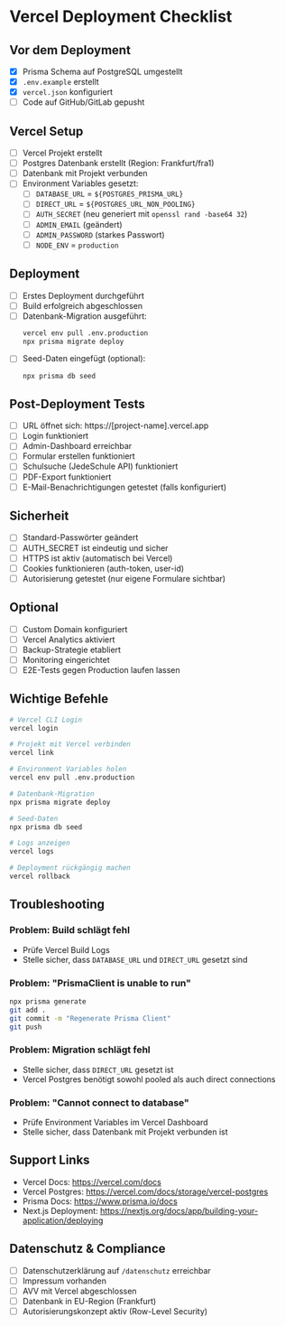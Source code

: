 # Vercel Deployment Checklist

## Vor dem Deployment

- [x] Prisma Schema auf PostgreSQL umgestellt
- [x] `.env.example` erstellt
- [x] `vercel.json` konfiguriert
- [ ] Code auf GitHub/GitLab gepusht

## Vercel Setup

- [ ] Vercel Projekt erstellt
- [ ] Postgres Datenbank erstellt (Region: Frankfurt/fra1)
- [ ] Datenbank mit Projekt verbunden
- [ ] Environment Variables gesetzt:
  - [ ] `DATABASE_URL` = `${POSTGRES_PRISMA_URL}`
  - [ ] `DIRECT_URL` = `${POSTGRES_URL_NON_POOLING}`
  - [ ] `AUTH_SECRET` (neu generiert mit `openssl rand -base64 32`)
  - [ ] `ADMIN_EMAIL` (geändert)
  - [ ] `ADMIN_PASSWORD` (starkes Passwort)
  - [ ] `NODE_ENV` = `production`

## Deployment

- [ ] Erstes Deployment durchgeführt
- [ ] Build erfolgreich abgeschlossen
- [ ] Datenbank-Migration ausgeführt:
  ```bash
  vercel env pull .env.production
  npx prisma migrate deploy
  ```
- [ ] Seed-Daten eingefügt (optional):
  ```bash
  npx prisma db seed
  ```

## Post-Deployment Tests

- [ ] URL öffnet sich: https://[project-name].vercel.app
- [ ] Login funktioniert
- [ ] Admin-Dashboard erreichbar
- [ ] Formular erstellen funktioniert
- [ ] Schulsuche (JedeSchule API) funktioniert
- [ ] PDF-Export funktioniert
- [ ] E-Mail-Benachrichtigungen getestet (falls konfiguriert)

## Sicherheit

- [ ] Standard-Passwörter geändert
- [ ] AUTH_SECRET ist eindeutig und sicher
- [ ] HTTPS ist aktiv (automatisch bei Vercel)
- [ ] Cookies funktionieren (auth-token, user-id)
- [ ] Autorisierung getestet (nur eigene Formulare sichtbar)

## Optional

- [ ] Custom Domain konfiguriert
- [ ] Vercel Analytics aktiviert
- [ ] Backup-Strategie etabliert
- [ ] Monitoring eingerichtet
- [ ] E2E-Tests gegen Production laufen lassen

## Wichtige Befehle

```bash
# Vercel CLI Login
vercel login

# Projekt mit Vercel verbinden
vercel link

# Environment Variables holen
vercel env pull .env.production

# Datenbank-Migration
npx prisma migrate deploy

# Seed-Daten
npx prisma db seed

# Logs anzeigen
vercel logs

# Deployment rückgängig machen
vercel rollback
```

## Troubleshooting

### Problem: Build schlägt fehl
- Prüfe Vercel Build Logs
- Stelle sicher, dass `DATABASE_URL` und `DIRECT_URL` gesetzt sind

### Problem: "PrismaClient is unable to run"
```bash
npx prisma generate
git add .
git commit -m "Regenerate Prisma Client"
git push
```

### Problem: Migration schlägt fehl
- Stelle sicher, dass `DIRECT_URL` gesetzt ist
- Vercel Postgres benötigt sowohl pooled als auch direct connections

### Problem: "Cannot connect to database"
- Prüfe Environment Variables im Vercel Dashboard
- Stelle sicher, dass Datenbank mit Projekt verbunden ist

## Support Links

- Vercel Docs: https://vercel.com/docs
- Vercel Postgres: https://vercel.com/docs/storage/vercel-postgres
- Prisma Docs: https://www.prisma.io/docs
- Next.js Deployment: https://nextjs.org/docs/app/building-your-application/deploying

## Datenschutz & Compliance

- [ ] Datenschutzerklärung auf `/datenschutz` erreichbar
- [ ] Impressum vorhanden
- [ ] AVV mit Vercel abgeschlossen
- [ ] Datenbank in EU-Region (Frankfurt)
- [ ] Autorisierungskonzept aktiv (Row-Level Security)
